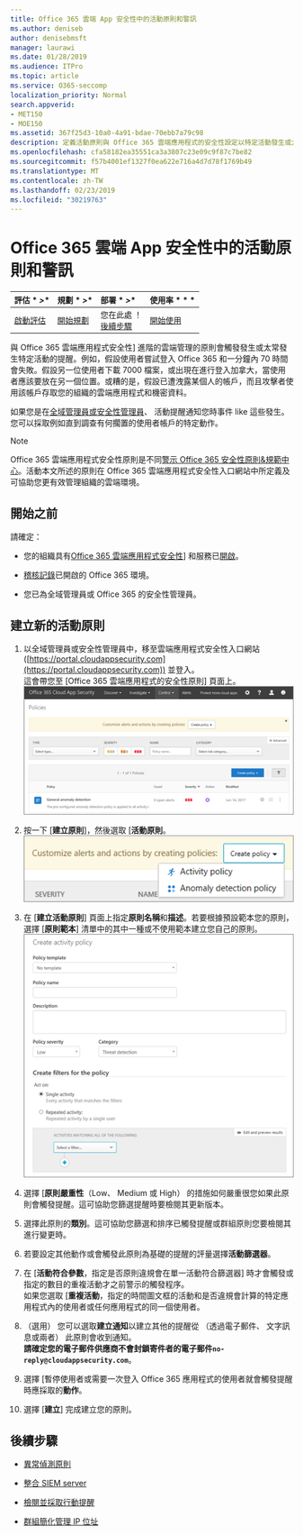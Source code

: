 ```yaml
---
title: Office 365 雲端 App 安全性中的活動原則和警訊
ms.author: deniseb
author: denisebmsft
manager: laurawi
ms.date: 01/28/2019
ms.audience: ITPro
ms.topic: article
ms.service: O365-seccomp
localization_priority: Normal
search.appverid:
- MET150
- MOE150
ms.assetid: 367f25d3-10a0-4a91-bdae-70ebb7a79c98
description: 定義活動原則與 Office 365 雲端應用程式的安全性設定以特定活動發生或太常發生時觸發提醒。藉由設定原則以觸發提醒，您可通知及監視特定的活動。
ms.openlocfilehash: cfa58182ea35551ca3a3807c23e09c9f87c7be82
ms.sourcegitcommit: f57b4001ef1327f0ea622e716a4d7d78f1769b49
ms.translationtype: MT
ms.contentlocale: zh-TW
ms.lasthandoff: 02/23/2019
ms.locfileid: "30219763"
---
```

# <a name="activity-policies-and-alerts-in-office-365-cloud-app-security"></a>Office 365 雲端 App 安全性中的活動原則和警訊

|評估 * *\>**|規劃 * *\>**|部署 * *\>**|使用率 * * *|
|:-----|:-----|:-----|:-----|
|[啟動評估](office-365-cas-overview.md) <br/> |[開始規劃](get-ready-for-office-365-cas.md) <br/> |您在此處 ！  <br/> [後續步驟](anomaly-detection-policies-in-ocas.md) <br/> |[開始使用](utilization-activities-for-ocas.md) <br/> |
   
與 Office 365 雲端應用程式安全性] 進階的雲端管理的原則會觸發發生或太常發生特定活動的提醒。例如，假設使用者嘗試登入 Office 365 和一分鐘內 70 時間會失敗。假設另一位使用者下載 7000 檔案，或出現在進行登入加拿大，當使用者應該要放在另一個位置。或糟的是，假設已遭洩露某個人的帳戶，而且攻擊者使用該帳戶存取您的組織的雲端應用程式和機密資料。
  
如果您是在[全域管理員或安全性管理員](permissions-in-the-security-and-compliance-center.md)、 活動提醒通知您時事件 like 這些發生。您可以採取例如直到調查有何擱置的使用者帳戶的特定動作。
  
> [!NOTE]
> Office 365 雲端應用程式安全性原則是不同[警示 Office 365 安全性原則&amp;規範中心](alert-policies.md)。活動本文所述的原則在 Office 365 雲端應用程式安全性入口網站中所定義及可協助您更有效管理組織的雲端環境。 
  
## <a name="before-you-begin"></a>開始之前

請確定：
  
- 您的組織具有[Office 365 雲端應用程式安全性](office-365-cas-overview.md)] 和服務已[開啟](turn-on-office-365-cas.md)。
    
- [稽核記錄](turn-audit-log-search-on-or-off.md)已開啟的 Office 365 環境。 
    
- 您已為全域管理員或 Office 365 的安全性管理員。
    
## <a name="create-a-new-activity-policy"></a>建立新的活動原則

1. 以全域管理員或安全性管理員中，移至雲端應用程式安全性入口網站 ([https://portal.cloudappsecurity.com](https://portal.cloudappsecurity.com)) 並登入。 <br>這會帶您至 [Office 365 雲端應用程式的安全性原則] 頁面上。<br>![當您移至 Office 365 雲端應用程式安全性入口網站時，啟動 [原則] 頁面上](media/5cb8833c-4e08-438c-bab3-91b5106f6f3f.png)
  
2. 按一下 [**建立原則**]，然後選取 [**活動原則**。<br>![當您建立原則 O365 CAS 中時，您可以選擇活動原則與異常偵測原則之間。](media/79f34535-ddf9-4a5b-a0a3-8766bf9c174c.png)
  
3. 在 [**建立活動原則**] 頁面上指定**原則名稱**和**描述**。若要根據預設範本您的原則，選擇 [**原則範本**] 清單中的其中一種或不使用範本建立您自己的原則。<br>![您可以建立活動原則與 Office 365 雲端應用程式安全性。](media/4083a76f-7074-4d6a-8200-6d76d49259d7.png)
  
4. 選擇 [**原則嚴重性**（Low、 Medium 或 High） 的措施如何嚴重很您如果此原則會觸發提醒。這可協助您篩選提醒時要檢閱其更新版本。 
    
5. 選擇此原則的**類別**。這可協助您篩選和排序已觸發提醒或群組原則您要檢閱其進行變更時。 
    
6. 若要設定其他動作或會觸發此原則為基礎的提醒的評量選擇**活動篩選器**。 
    
7. 在 [**活動符合參數**，指定是否原則違規會在單一活動符合篩選器] 時才會觸發或指定的數目的重複活動才之前警示的觸發程序。<br>如果您選取 [**重複活動**，指定的時間圖文框的活動和是否違規會計算的特定應用程式內的使用者或任何應用程式的同一個使用者。
    
8. （選用） 您可以選取**建立通知**以建立其他的提醒從 （透過電子郵件、 文字訊息或兩者） 此原則會收到通知。<br>**請確定您的電子郵件供應商不會封鎖寄件者的電子郵件`no-reply@cloudappsecurity.com`**。 
  
9. 選擇 [暫停使用者或需要一次登入 Office 365 應用程式的使用者就會觸發提醒時應採取的**動作**。 
    
10. 選擇 [**建立**] 完成建立您的原則。 
    
## <a name="next-steps"></a>後續步驟

- [異常偵測原則](anomaly-detection-policies-in-ocas.md)
    
- [整合 SIEM server](integrate-your-siem-server-with-office-365-cas.md)
    
- [檢閱並採取行動提醒](review-office-365-cas-alerts.md)
    
- [群組簡化管理 IP 位址](group-your-ip-addresses-in-ocas.md)
    

